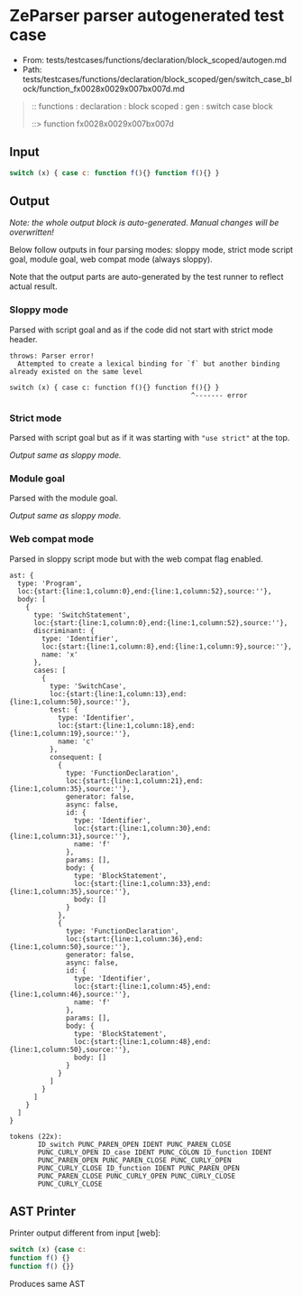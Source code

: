 # ZeParser parser autogenerated test case

- From: tests/testcases/functions/declaration/block_scoped/autogen.md
- Path: tests/testcases/functions/declaration/block_scoped/gen/switch_case_block/function_fx0028x0029x007bx007d.md

> :: functions : declaration : block scoped : gen : switch case block
>
> ::> function fx0028x0029x007bx007d

## Input


`````js
switch (x) { case c: function f(){} function f(){} }
`````

## Output

_Note: the whole output block is auto-generated. Manual changes will be overwritten!_

Below follow outputs in four parsing modes: sloppy mode, strict mode script goal, module goal, web compat mode (always sloppy).

Note that the output parts are auto-generated by the test runner to reflect actual result.

### Sloppy mode

Parsed with script goal and as if the code did not start with strict mode header.

`````
throws: Parser error!
  Attempted to create a lexical binding for `f` but another binding already existed on the same level

switch (x) { case c: function f(){} function f(){} }
                                             ^------- error
`````

### Strict mode

Parsed with script goal but as if it was starting with `"use strict"` at the top.

_Output same as sloppy mode._

### Module goal

Parsed with the module goal.

_Output same as sloppy mode._

### Web compat mode

Parsed in sloppy script mode but with the web compat flag enabled.

`````
ast: {
  type: 'Program',
  loc:{start:{line:1,column:0},end:{line:1,column:52},source:''},
  body: [
    {
      type: 'SwitchStatement',
      loc:{start:{line:1,column:0},end:{line:1,column:52},source:''},
      discriminant: {
        type: 'Identifier',
        loc:{start:{line:1,column:8},end:{line:1,column:9},source:''},
        name: 'x'
      },
      cases: [
        {
          type: 'SwitchCase',
          loc:{start:{line:1,column:13},end:{line:1,column:50},source:''},
          test: {
            type: 'Identifier',
            loc:{start:{line:1,column:18},end:{line:1,column:19},source:''},
            name: 'c'
          },
          consequent: [
            {
              type: 'FunctionDeclaration',
              loc:{start:{line:1,column:21},end:{line:1,column:35},source:''},
              generator: false,
              async: false,
              id: {
                type: 'Identifier',
                loc:{start:{line:1,column:30},end:{line:1,column:31},source:''},
                name: 'f'
              },
              params: [],
              body: {
                type: 'BlockStatement',
                loc:{start:{line:1,column:33},end:{line:1,column:35},source:''},
                body: []
              }
            },
            {
              type: 'FunctionDeclaration',
              loc:{start:{line:1,column:36},end:{line:1,column:50},source:''},
              generator: false,
              async: false,
              id: {
                type: 'Identifier',
                loc:{start:{line:1,column:45},end:{line:1,column:46},source:''},
                name: 'f'
              },
              params: [],
              body: {
                type: 'BlockStatement',
                loc:{start:{line:1,column:48},end:{line:1,column:50},source:''},
                body: []
              }
            }
          ]
        }
      ]
    }
  ]
}

tokens (22x):
       ID_switch PUNC_PAREN_OPEN IDENT PUNC_PAREN_CLOSE
       PUNC_CURLY_OPEN ID_case IDENT PUNC_COLON ID_function IDENT
       PUNC_PAREN_OPEN PUNC_PAREN_CLOSE PUNC_CURLY_OPEN
       PUNC_CURLY_CLOSE ID_function IDENT PUNC_PAREN_OPEN
       PUNC_PAREN_CLOSE PUNC_CURLY_OPEN PUNC_CURLY_CLOSE
       PUNC_CURLY_CLOSE
`````


## AST Printer

Printer output different from input [web]:

````js
switch (x) {case c:
function f() {}
function f() {}}
````

Produces same AST
